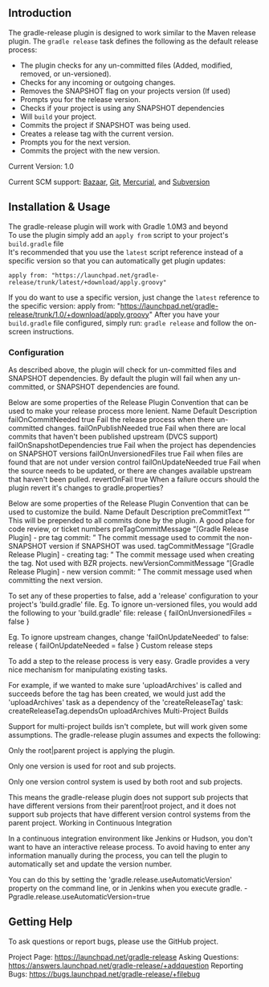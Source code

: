 ## Introduction

The gradle-release plugin is designed to work similar to the Maven release plugin.
The `gradle release` task defines the following as the default release process:

* The plugin checks for any un-committed files (Added, modified, removed, or un-versioned).
* Checks for any incoming or outgoing changes.
* Removes the SNAPSHOT flag on your projects version (If used)
* Prompts you for the release version.
* Checks if your project is using any SNAPSHOT dependencies
* Will `build` your project.
* Commits the project if SNAPSHOT was being used.
* Creates a release tag with the current version.
* Prompts you for the next version.
* Commits the project with the new version.

Current Version: 1.0

Current SCM support: [Bazaar](http://bazaar.canonical.com/en/), [Git](http://git-scm.com/), [Mercurial](), and [Subversion]()

## Installation & Usage

The gradle-release plugin will work with Gradle 1.0M3 and beyond<br>
To use the plugin simply add an `apply from` script to your project's `build.gradle` file<br>
It's recommended that you use the `latest` script reference instead of a specific version so that you can automatically get plugin updates:

    apply from: "https://launchpad.net/gradle-release/trunk/latest/+download/apply.groovy"
If you do want to use a specific version, just change the `latest` reference to the specific version:
    apply from: "https://launchpad.net/gradle-release/trunk/1.0/+download/apply.groovy"
After you have your `build.gradle` file configured, simply run: `gradle release` and follow the on-screen instructions.

### Configuration

As described above, the plugin will check for un-committed files and SNAPSHOT dependencies.
By default the plugin will fail when any un-committed, or SNAPSHOT dependencies are found.

Below are some properties of the Release Plugin Convention that can be used to make your release process more lenient.  Name 	 Default 	 Description
failOnCommitNeeded 	 true 	 Fail the release process when there un-committed changes.
failOnPublishNeeded 	 true 	 Fail when there are local commits that haven't been published upstream (DVCS support)
failOnSnapshotDependencies 	 true 	 Fail when the project has dependencies on SNAPSHOT versions
failOnUnversionedFiles 	 true 	 Fail when files are found that are not under version control
failOnUpdateNeeded 	 true 	 Fail when the source needs to be updated, or there are changes available upstream that haven't been pulled.
revertOnFail	 true 	 When a failure occurs should the plugin revert it's changes to gradle.properties?


 Below are some properties of the Release Plugin Convention that can be used to customize the build.  Name 	 Default 	 Description
preCommitText 	 ”” 	 This will be prepended to all commits done by the plugin. A good place for code review, or ticket numbers
preTagCommitMessage 	 ”[Gradle Release Plugin] - pre tag commit: ” 	 The commit message used to commit the non-SNAPSHOT version if SNAPSHOT was used.
tagCommitMessage 	 ”[Gradle Release Plugin] - creating tag: ” 	 The commit message used when creating the tag. Not used with BZR projects.
newVersionCommitMessage 	 ”[Gradle Release Plugin] - new version commit: ” 	 The commit message used when committing the next version.


 To set any of these properties to false, add a 'release' configuration to your project's 'build.gradle' file. Eg. To ignore un-versioned files, you would add the following to your 'build.gradle' file:
release {
   failOnUnversionedFiles = false
}

 Eg. To ignore upstream changes, change 'failOnUpdateNeeded' to false:
release {
   failOnUpdateNeeded = false
}
Custom release steps

 To add a step to the release process is very easy. Gradle provides a very nice mechanism for manipulating existing tasks.

 For example, if we wanted to make sure 'uploadArchives' is called and succeeds before the tag has been created, we would just add the 'uploadArchives' task as a dependency of the 'createReleaseTag' task:
createReleaseTag.dependsOn uploadArchives
Multi-Project Builds

 Support for multi-project builds isn't complete, but will work given some assumptions. The gradle-release plugin assumes and expects the following:

 Only the root|parent project is applying the plugin.

 Only one version is used for root and sub projects.

 Only one version control system is used by both root and sub projects.

 This means the gradle-release plugin does not support sub projects that have different versions from their parent|root project, and it does not support sub projects that have different version control systems from the parent project.
Working in Continuous Integration

 In a continuous integration environment like Jenkins or Hudson, you don't want to have an interactive release process. To avoid having to enter any information manually during the process, you can tell the plugin to automatically set and update the version number.

 You can do this by setting the 'gradle.release.useAutomaticVersion' property on the command line, or in Jenkins when you execute gradle.
-Pgradle.release.useAutomaticVersion=true
## Getting Help

To ask questions or report bugs, please use the GitHub project.

 Project Page: https://launchpad.net/gradle-release
    Asking Questions: https://answers.launchpad.net/gradle-release/+addquestion
    Reporting Bugs: https://bugs.launchpad.net/gradle-release/+filebug
